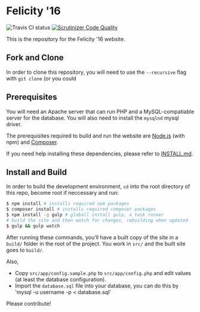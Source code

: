 # Felicity '16
![Travis CI status](https://travis-ci.org/felicity-iiith/felicity16-website.svg?branch=master)
[![Scrutinizer Code Quality](https://scrutinizer-ci.com/g/felicity-iiith/felicity16-website/badges/quality-score.png?b=master)](https://scrutinizer-ci.com/g/felicity-iiith/felicity16-website/?branch=master)

This is the repository for the Felicity '16 website.

## Fork and Clone

In order to clone this repository, you will need to use the `--recursive` flag with `git clone` (or you could

## Prerequisites

You will need an Apache server that can run PHP and a MySQL-compatiable server for the database. You will also need to install the `mysqlnd` mysql driver.

The prerequisites required to build and run the website are [Node.js](https://nodejs.org/) (with npm) and [Composer](https://getcomposer.org).

If you need help installing these dependencies, please refer to [INSTALL.md](INSTALL.md).

## Install and Build
In order to build the development environment, `cd` into the root directory of this repo, become root if neccessary and run:
```sh
$ npm install # installs required npm packages
$ composer install # installs required composer packages
$ npm install -g gulp # globall install gulp, a task runner
# build the site and then watch for changes, rebuilding when updated
$ gulp && gulp watch
```

After running these commands, you'll have a built copy of the site in a `build/` folder in the root of the project. You work in `src/` and the built site goes to `build/`.

Also,
- Copy `src/app/config.sample.php` to `src/app/config.php` and edit values (at least the database configuration).
- Import the `database.sql` file into your database, you can do this by 'mysql -u username -p < database.sql'

Please contribute!
